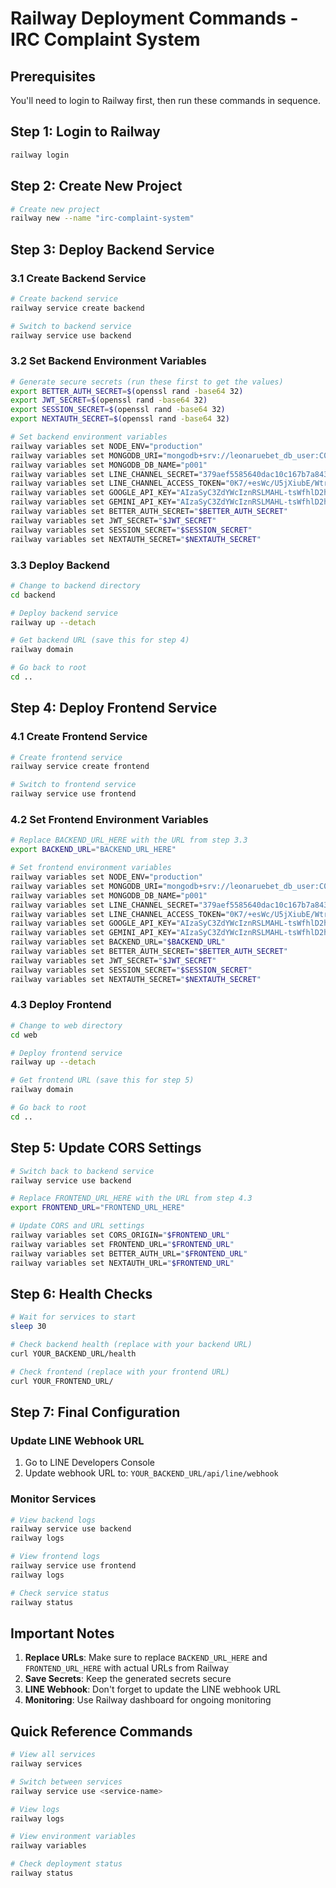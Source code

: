 # Railway Deployment Commands - IRC Complaint System

## Prerequisites
You'll need to login to Railway first, then run these commands in sequence.

## Step 1: Login to Railway
```bash
railway login
```

## Step 2: Create New Project
```bash
# Create new project
railway new --name "irc-complaint-system"
```

## Step 3: Deploy Backend Service

### 3.1 Create Backend Service
```bash
# Create backend service
railway service create backend

# Switch to backend service
railway service use backend
```

### 3.2 Set Backend Environment Variables
```bash
# Generate secure secrets (run these first to get the values)
export BETTER_AUTH_SECRET=$(openssl rand -base64 32)
export JWT_SECRET=$(openssl rand -base64 32)
export SESSION_SECRET=$(openssl rand -base64 32)
export NEXTAUTH_SECRET=$(openssl rand -base64 32)

# Set backend environment variables
railway variables set NODE_ENV="production"
railway variables set MONGODB_URI="mongodb+srv://leonaruebet_db_user:C0YTmmTgUEBkNqjz@p001.tifm1cc.mongodb.net/p001?retryWrites=true&w=majority&appName=p001"
railway variables set MONGODB_DB_NAME="p001"
railway variables set LINE_CHANNEL_SECRET="379aef5585640dac10c167b7a84332ea"
railway variables set LINE_CHANNEL_ACCESS_TOKEN="0K7/+esWc/U5jXiubE/WtrjcgHBTJxgc4pAv3JjNRz5aAQ3CY2qHuan2qeawW+CxVOi56cV5KokLwV7ZVIODz5I+E9rVkANfwGrbuYh+q8F4w8J1aqDutXI392krJDnktrQE/Xoyj/lEJ689kX2WfwdB04t89/1O/w1cDnyilFU="
railway variables set GOOGLE_API_KEY="AIzaSyC3ZdYWcIznRSLMAHL-tsWfhlD2h7sppnw"
railway variables set GEMINI_API_KEY="AIzaSyC3ZdYWcIznRSLMAHL-tsWfhlD2h7sppnw"
railway variables set BETTER_AUTH_SECRET="$BETTER_AUTH_SECRET"
railway variables set JWT_SECRET="$JWT_SECRET"
railway variables set SESSION_SECRET="$SESSION_SECRET"
railway variables set NEXTAUTH_SECRET="$NEXTAUTH_SECRET"
```

### 3.3 Deploy Backend
```bash
# Change to backend directory
cd backend

# Deploy backend service
railway up --detach

# Get backend URL (save this for step 4)
railway domain

# Go back to root
cd ..
```

## Step 4: Deploy Frontend Service

### 4.1 Create Frontend Service
```bash
# Create frontend service
railway service create frontend

# Switch to frontend service
railway service use frontend
```

### 4.2 Set Frontend Environment Variables
```bash
# Replace BACKEND_URL_HERE with the URL from step 3.3
export BACKEND_URL="BACKEND_URL_HERE"

# Set frontend environment variables
railway variables set NODE_ENV="production"
railway variables set MONGODB_URI="mongodb+srv://leonaruebet_db_user:C0YTmmTgUEBkNqjz@p001.tifm1cc.mongodb.net/p001?retryWrites=true&w=majority&appName=p001"
railway variables set MONGODB_DB_NAME="p001"
railway variables set LINE_CHANNEL_SECRET="379aef5585640dac10c167b7a84332ea"
railway variables set LINE_CHANNEL_ACCESS_TOKEN="0K7/+esWc/U5jXiubE/WtrjcgHBTJxgc4pAv3JjNRz5aAQ3CY2qHuan2qeawW+CxVOi56cV5KokLwV7ZVIODz5I+E9rVkANfwGrbuYh+q8F4w8J1aqDutXI392krJDnktrQE/Xoyj/lEJ689kX2WfwdB04t89/1O/w1cDnyilFU="
railway variables set GOOGLE_API_KEY="AIzaSyC3ZdYWcIznRSLMAHL-tsWfhlD2h7sppnw"
railway variables set GEMINI_API_KEY="AIzaSyC3ZdYWcIznRSLMAHL-tsWfhlD2h7sppnw"
railway variables set BACKEND_URL="$BACKEND_URL"
railway variables set BETTER_AUTH_SECRET="$BETTER_AUTH_SECRET"
railway variables set JWT_SECRET="$JWT_SECRET"
railway variables set SESSION_SECRET="$SESSION_SECRET"
railway variables set NEXTAUTH_SECRET="$NEXTAUTH_SECRET"
```

### 4.3 Deploy Frontend
```bash
# Change to web directory
cd web

# Deploy frontend service
railway up --detach

# Get frontend URL (save this for step 5)
railway domain

# Go back to root
cd ..
```

## Step 5: Update CORS Settings
```bash
# Switch back to backend service
railway service use backend

# Replace FRONTEND_URL_HERE with the URL from step 4.3
export FRONTEND_URL="FRONTEND_URL_HERE"

# Update CORS and URL settings
railway variables set CORS_ORIGIN="$FRONTEND_URL"
railway variables set FRONTEND_URL="$FRONTEND_URL"
railway variables set BETTER_AUTH_URL="$FRONTEND_URL"
railway variables set NEXTAUTH_URL="$FRONTEND_URL"
```

## Step 6: Health Checks
```bash
# Wait for services to start
sleep 30

# Check backend health (replace with your backend URL)
curl YOUR_BACKEND_URL/health

# Check frontend (replace with your frontend URL)
curl YOUR_FRONTEND_URL/
```

## Step 7: Final Configuration

### Update LINE Webhook URL
1. Go to LINE Developers Console
2. Update webhook URL to: `YOUR_BACKEND_URL/api/line/webhook`

### Monitor Services
```bash
# View backend logs
railway service use backend
railway logs

# View frontend logs
railway service use frontend
railway logs

# Check service status
railway status
```

## Important Notes

1. **Replace URLs**: Make sure to replace `BACKEND_URL_HERE` and `FRONTEND_URL_HERE` with actual URLs from Railway
2. **Save Secrets**: Keep the generated secrets secure
3. **LINE Webhook**: Don't forget to update the LINE webhook URL
4. **Monitoring**: Use Railway dashboard for ongoing monitoring

## Quick Reference Commands
```bash
# View all services
railway services

# Switch between services
railway service use <service-name>

# View logs
railway logs

# View environment variables
railway variables

# Check deployment status
railway status
```